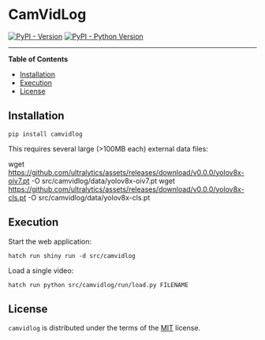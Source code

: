 # CamVidLog

[![PyPI - Version](https://img.shields.io/pypi/v/camvidlog.svg)](https://pypi.org/project/camvidlog)
[![PyPI - Python Version](https://img.shields.io/pypi/pyversions/camvidlog.svg)](https://pypi.org/project/camvidlog)

-----

**Table of Contents**

- [Installation](#installation)
- [Execution](#execution)
- [License](#license)

## Installation

```console
pip install camvidlog
```

This requires several large (>100MB each) external data files:

wget https://github.com/ultralytics/assets/releases/download/v0.0.0/yolov8x-oiv7.pt -O src/camvidlog/data/yolov8x-oiv7.pt
wget https://github.com/ultralytics/assets/releases/download/v0.0.0/yolov8x-cls.pt -O src/camvidlog/data/yolov8x-cls.pt

## Execution

Start the web application:

```console
hatch run shiny run -d src/camvidlog
```

Load a single video:

```console
hatch run python src/camvidlog/run/load.py FILENAME
```


## License

`camvidlog` is distributed under the terms of the [MIT](https://spdx.org/licenses/MIT.html) license.
